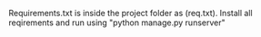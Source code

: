Requirements.txt is inside the project folder as (req.txt).
Install all reqirements and run using "python manage.py runserver"

